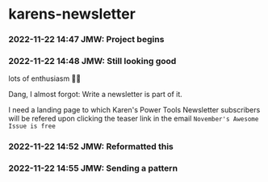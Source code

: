 # karens-newsletter

### 2022-11-22 14:47 JMW: Project begins

### 2022-11-22 14:48 JMW: Still looking good
lots of enthusiasm 🦅🤙

Dang, I almost forgot: Write a newsletter is part of it.   

I need a landing page to which Karen's Power Tools Newsletter subscribers will be refered upon clicking the teaser link in the email `November's Awesome Issue is free`

### 2022-11-22 14:52 JMW: Reformatted this

### 2022-11-22 14:55 JMW: Sending a pattern


